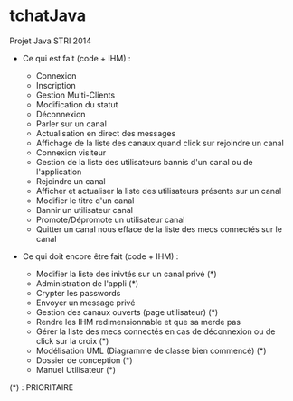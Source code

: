 tchatJava
=========

Projet Java STRI 2014

- Ce qui est fait (code + IHM) :
	- Connexion
	- Inscription
	- Gestion Multi-Clients
	- Modification du statut
	- Déconnexion
	- Parler sur un canal
	- Actualisation en direct des messages
	- Affichage de la liste des canaux quand click sur rejoindre un canal
	- Connexion visiteur
	- Gestion de la liste des utilisateurs bannis d'un canal ou de l'application
	- Rejoindre un canal
	- Afficher et actualiser la liste des utilisateurs présents sur un canal
	- Modifier le titre d'un canal
	- Bannir un utilisateur canal
	- Promote/Dépromote un utilisateur canal
	- Quitter un canal nous efface de la liste des mecs connectés sur le canal

- Ce qui doit encore être fait (code + IHM) :
    - Modifier la liste des inivtés sur un canal privé (*)
    - Administration de l'appli (*)
	- Crypter les passwords
	- Envoyer un message privé
	- Gestion des canaux ouverts (page utilisateur) (*)
	- Rendre les IHM redimensionnable et que sa merde pas
	- Gérer la liste des mecs connectés en cas de déconnexion ou de click sur la croix (*)
	- Modélisation UML (Diagramme de classe bien commencé) (*)
	- Dossier de conception (*)
	- Manuel Utilisateur (*)
	
(*) : PRIORITAIRE